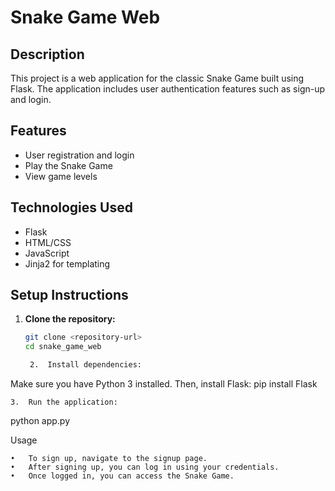 # Snake Game Web

## Description
This project is a web application for the classic Snake Game built using Flask. The application includes user authentication features such as sign-up and login.

## Features
- User registration and login
- Play the Snake Game
- View game levels

## Technologies Used
- Flask
- HTML/CSS
- JavaScript
- Jinja2 for templating

## Setup Instructions

1. **Clone the repository:**
   ```bash
   git clone <repository-url>
   cd snake_game_web

   	2.	Install dependencies:
Make sure you have Python 3 installed. Then, install Flask:
pip install Flask

	3.	Run the application:

 python app.py

 Usage

	•	To sign up, navigate to the signup page.
	•	After signing up, you can log in using your credentials.
	•	Once logged in, you can access the Snake Game.

